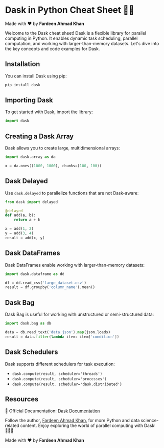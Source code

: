 # Dask in Python Cheat Sheet 🐍🚀

Made with :heart: by **Fardeen Ahmad Khan**

Welcome to the Dask cheat sheet! Dask is a flexible library for parallel computing in Python. It enables dynamic task scheduling, parallel computation, and working with larger-than-memory datasets. Let's dive into the key concepts and code examples for Dask.

## Installation

You can install Dask using pip:

```bash
pip install dask
```

## Importing Dask

To get started with Dask, import the library:

```python
import dask
```

## Creating a Dask Array

Dask allows you to create large, multidimensional arrays:

```python
import dask.array as da

x = da.ones((1000, 1000), chunks=(100, 100))
```

## Dask Delayed

Use `dask.delayed` to parallelize functions that are not Dask-aware:

```python
from dask import delayed

@delayed
def add(a, b):
    return a + b

x = add(1, 2)
y = add(3, 4)
result = add(x, y)
```

## Dask DataFrames

Dask DataFrames enable working with larger-than-memory datasets:

```python
import dask.dataframe as dd

df = dd.read_csv('large_dataset.csv')
result = df.groupby('column_name').mean()
```

## Dask Bag

Dask Bag is useful for working with unstructured or semi-structured data:

```python
import dask.bag as db

data = db.read_text('data.json').map(json.loads)
result = data.filter(lambda item: item['condition'])
```

## Dask Schedulers

Dask supports different schedulers for task execution:

- `dask.compute(result, scheduler='threads')`
- `dask.compute(result, scheduler='processes')`
- `dask.compute(result, scheduler='dask.distributed')`

## Resources

📖 Official Documentation: [Dask Documentation](https://docs.dask.org/en/latest/)

Follow the author, [Fardeen Ahmad Khan](https://github.com/I-Fardeen), for more Python and data science-related content. Enjoy exploring the world of parallel computing with Dask! 🐍🚀🌟

Made with :heart: by **Fardeen Ahmad Khan**
